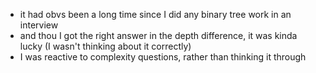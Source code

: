 - it had obvs been a long time since I did any binary tree work in an interview
- and thou I got the right answer in the depth difference, it was kinda lucky (I wasn't thinking about it correctly)
- I was reactive to complexity questions, rather than thinking it through
